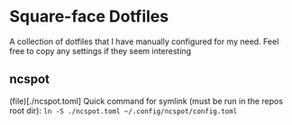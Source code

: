 # Square-face Dotfiles
A collection of dotfiles that I have manually configured for my need.
Feel free to copy any settings if they seem interesting

## ncspot
(file)[./ncspot.toml]
Quick command for symlink (must be run in the repos root dir):
`ln -S ./ncspot.toml ~/.config/ncspot/config.toml`

